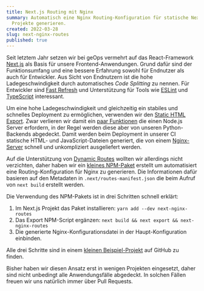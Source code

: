 ```yaml
---
title: Next.js Routing mit Nginx
summary: Automatisch eine Nginx Routing-Konfiguration für statische Next.js
  Projekte generieren.
created: 2022-03-28
slug: next-nginx-routes
published: true
---
```

Seit letztem Jahr setzen wir bei geOps vermehrt auf das React-Framework [Next.js](https://nextjs.org/) als Basis für unsere Frontend-Anwendungen. Grund dafür sind der Funktionsumfang und eine bessere Erfahrung sowohl für Endnutzer als auch für Entwickler. Aus Sicht von Endnutzern ist die hohe Ladegeschwindigkeit durch automatisches *Code Splitting* zu nennen. Für Entwickler sind [Fast Refresh](https://nextjs.org/docs/basic-features/fast-refresh) und Unterstützung für Tools wie [ESLint](https://nextjs.org/docs/basic-features/eslint) und [TypeScript](https://nextjs.org/docs/basic-features/typescript) interessant.

Um eine hohe Ladegeschwindigkeit und gleichzeitig ein stabiles und schnelles Deployment zu ermöglichen, verwenden wir den [Static HTML Export](https://nextjs.org/docs/advanced-features/static-html-export). Zwar verlieren wir damit ein [paar Funktionen](https://nextjs.org/docs/advanced-features/static-html-export#unsupported-features) die einen Node.js Server erfordern, in der Regel werden diese aber von unseren Python-Backends abgedeckt. Damit werden beim Deployment in unserer CI statische HTML- und JavaScript-Dateien generiert, die von einem [Nginx-Server](https://nginx.org/en/) schnell und unkompliziert ausgeliefert werden.

Auf die Unterstützung von [Dynamic Routes](https://nextjs.org/docs/routing/dynamic-routes) wollten wir allerdings nicht verzichten, daher haben wir ein [kleines NPM-Paket](https://www.npmjs.com/package/next-nginx-routes) erstellt um automatisiert eine Routing-Konfiguration für Nginx zu generieren. Die Informationen dafür basieren auf den Metadaten in `.next/routes-manifest.json` die beim Aufruf von `next build` erstellt werden.

Die Verwendung des NPM-Pakets ist in drei Schritten schnell erklärt:

1. Im Next.js Projekt das Paket installieren: `yarn add --dev next-nginx-routes`
2. Das Export NPM-Script ergänzen: `next build && next export && next-nginx-routes`
3. Die generierte Nginx-Konfigurationsdatei in der Haupt-Konfiguration einbinden.

Alle drei Schritte sind in einem [kleinen Beispiel-Projekt](https://github.com/geops/next-nginx-routes/tree/main/example) auf GitHub zu finden. 

Bisher haben wir diesen Ansatz erst in wenigen Projekten eingesetzt, daher sind nicht unbedingt alle Anwendungsfälle abgedeckt. In solchen Fällen freuen wir uns natürlich immer über Pull Requests.
